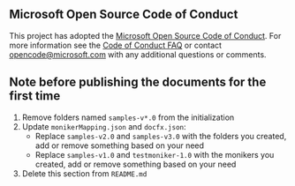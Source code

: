 ## Microsoft Open Source Code of Conduct

This project has adopted the [Microsoft Open Source Code of Conduct](https://opensource.microsoft.com/codeofconduct/).
For more information see the [Code of Conduct FAQ](https://opensource.microsoft.com/codeofconduct/faq/) or contact [opencode@microsoft.com](mailto:opencode@microsoft.com) with any additional questions or comments.


## Note before publishing the documents for the first time

1. Remove folders named `samples-v*.0` from the initialization
2. Update `monikerMapping.json` and `docfx.json`:
    - Replace `samples-v2.0` and `samples-v3.0` with the folders you created, add or remove something based on your need
    - Replace `samples-v1.0` and `testmoniker-1.0` with the monikers you created, add or remove something based on your need
3. Delete this section from `README.md`
